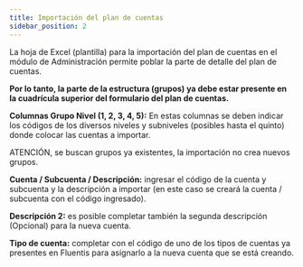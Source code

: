 ```yaml
---
title: Importación del plan de cuentas
sidebar_position: 2
---
```


La hoja de Excel (plantilla) para la importación del plan de cuentas en el módulo de Administración permite poblar la parte de detalle del plan de cuentas.

**Por lo tanto, la parte de la estructura (grupos) ya debe estar presente en la cuadrícula superior del formulario del plan de cuentas.**

**Columnas Grupo Nivel (1, 2, 3, 4, 5):** En estas columnas se deben indicar los códigos de los diversos niveles y subniveles (posibles hasta el quinto) donde colocar las cuentas a importar.  

ATENCIÓN, se buscan grupos ya existentes, la importación no crea nuevos grupos.

**Cuenta / Subcuenta / Descripción:** ingresar el código de la cuenta y subcuenta y la descripción a importar (en este caso se creará la cuenta / subcuenta con el código ingresado).

**Descripción 2:** es posible completar también la segunda descripción (Opcional) para la nueva cuenta.

**Tipo de cuenta:** completar con el código de uno de los tipos de cuentas ya presentes en Fluentis para asignarlo a la nueva cuenta que se está creando.